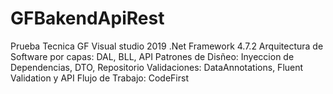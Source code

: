 # GFBakendApiRest
Prueba Tecnica GF
Visual studio 2019
.Net Framework 4.7.2
Arquitectura de Software por capas: DAL, BLL, API
Patrones de Disñeo: Inyeccion de Dependencias, DTO, Repositorio
Validaciones: DataAnnotations, Fluent Validation y API
Flujo de Trabajo: CodeFirst
